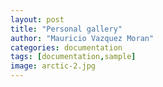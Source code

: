 ```yaml
---
layout: post
title: "Personal gallery"
author: "Mauricio Vazquez Moran"
categories: documentation
tags: [documentation,sample]
image: arctic-2.jpg
---
```



